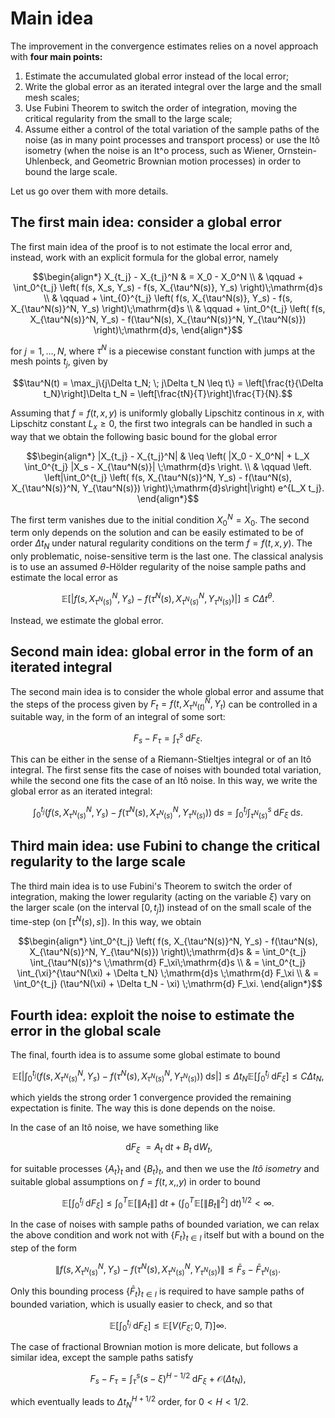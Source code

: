 # Main idea

The improvement in the convergence estimates relies on a novel approach with **four main points:**

1. Estimate the accumulated global error instead of the local error;
2. Write the global error as an iterated integral over the large and the small mesh scales;
3. Use Fubini Theorem to switch the order of integration, moving the critical regularity from the small to the large scale;
4. Assume either a control of the total variation of the sample paths of the noise (as in many point processes and transport process) or use the Itô isometry (when the noise is an It\^o process, such as Wiener, Ornstein-Uhlenbeck, and Geometric Brownian motion processes) in order to bound the large scale.

Let us go over them with more details.

## The first main idea: consider a global error

The first main idea of the proof is to not estimate the local error and, instead, work with an explicit formula for the global error, namely
```math
\begin{align*}
    X_{t_j} - X_{t_j}^N & = X_0 - X_0^N \\
    & \qquad + \int_0^{t_j} \left( f(s, X_s, Y_s) - f(s, X_{\tau^N(s)}, Y_s) \right)\;\mathrm{d}s  \\ 
    & \qquad + \int_{0}^{t_j} \left( f(s, X_{\tau^N(s)}, Y_s) - f(s, X_{\tau^N(s)}^N, Y_s) \right)\;\mathrm{d}s \\
    & \qquad + \int_0^{t_j} \left( f(s, X_{\tau^N(s)}^N, Y_s) - f(\tau^N(s), X_{\tau^N(s)}^N, Y_{\tau^N(s)}) \right)\;\mathrm{d}s,
\end{align*}
```
for $j = 1, \ldots, N,$ where $\tau^N$ is a piecewise constant function with jumps at the mesh points $t_j$, given by
```math
\tau^N(t) = \max_j\{j\Delta t_N; \; j\Delta t_N \leq t\} = \left[\frac{t}{\Delta t_N}\right]\Delta t_N = \left[\frac{tN}{T}\right]\frac{T}{N}.
```

Assuming that $f=f(t, x, y)$ is uniformly globally Lipschitz continous in $x$, with Lipschitz constant $L_x\geq 0$, the first two integrals can be handled in such a way that we obtain the following basic bound for the global error
```math
\begin{align*}
    |X_{t_j} - X_{t_j}^N| & \leq \left( |X_0 - X_0^N| + L_X \int_0^{t_j} |X_s - X_{\tau^N(s)}| \;\mathrm{d}s \right. \\
    & \qquad \left. \left|\int_0^{t_j} \left( f(s, X_{\tau^N(s)}^N, Y_s) - f(\tau^N(s), X_{\tau^N(s)}^N, Y_{\tau^N(s)}) \right)\;\mathrm{d}s\right|\right) e^{L_X t_j}.
\end{align*}
```

The first term vanishes due to the initial condition $X_0^N = X_0$. The second term only depends on the solution and can be easily estimated to be of order $\Delta t_N$ under natural regularity conditions on the term $f=f(t, x, y)$. The only problematic, noise-sensitive term is the last one. The classical analysis is to use an assumed $\theta$-Hölder regularity of the noise sample paths and estimate the local error as
```math
    \mathbb{E}\left[\left|f(s, X_{\tau^N(s)}^N, Y_s) - f(\tau^N(s), X_{\tau^N(s)}^N, Y_{\tau^N(s)})\right|\right] \leq C\Delta t^{\theta}.
```

Instead, we estimate the global error.

## Second main idea: global error in the form of an iterated integral

The second main idea is to consider the whole global error and assume that the steps of the process given by $F_t = f(t, X_{\tau^N(t)}^N, Y_t)$ can be controlled in a suitable way, in the form of an integral of some sort:
```math
    F_s - F_\tau = \int_\tau^s \;\mathrm{d}F_\xi.
```
This can be either in the sense of a Riemann-Stieltjes integral or of an Itô integral. The first sense fits the case of noises with bounded total variation, while the second one fits the case of an Itô noise. In this way, we write the global error as an iterated integral:
```math
    \int_0^{t_j} \left( f(s, X_{\tau^N(s)}^N, Y_s) - f(\tau^N(s), X_{\tau^N(s)}^N, Y_{\tau^N(s)}) \right)\;\mathrm{d}s = \int_0^{t_j} \int_{\tau^N(s)}^s \;\mathrm{d}  F_\xi\;\mathrm{d}s.
```

## Third main idea: use Fubini to change the critical regularity to the large scale

The third main idea is to use Fubini's Theorem to switch the order of integration, making the lower regularity (acting on the variable $\xi$) vary on the larger scale (on the interval $[0, t_j]$) instead of on the small scale of the time-step (on $[\tau^N(s), s]$). In this way, we obtain
```math
\begin{align*}
    \int_0^{t_j} \left( f(s, X_{\tau^N(s)}^N, Y_s) - f(\tau^N(s), X_{\tau^N(s)}^N, Y_{\tau^N(s)}) \right)\;\mathrm{d}s & = \int_0^{t_j} \int_{\tau^N(s)}^s \;\mathrm{d}  F_\xi\;\mathrm{d}s \\
    & = \int_0^{t_j} \int_{\xi}^{\tau^N(\xi) + \Delta t_N} \;\mathrm{d}s \;\mathrm{d} F_\xi \\
    & = \int_0^{t_j} (\tau^N(\xi) + \Delta t_N - \xi) \;\mathrm{d} F_\xi.
\end{align*}
```

## Fourth idea: exploit the noise to estimate the error in the global scale

The final, fourth idea is to assume some global estimate to bound
```math
    \mathbb{E}\left[\left| \int_0^{t_j} \left( f(s, X_{\tau^N(s)}^N, Y_s) - f(\tau^N(s), X_{\tau^N(s)}^N, Y_{\tau^N(s)}) \right)\;\mathrm{d}s\right|\right] \leq \Delta t_N \mathbb{E}\left[\int_0^{t_j} \;\mathrm{d} F_\xi\right] \leq C \Delta t_N,
```
which yields the strong order 1 convergence provided the remaining expectation is finite. The way this is done depends on the noise.

In the case of an Itô noise, we have something like
```math
\;\mathrm{d} F_\xi\ = A_t\;\mathrm{d}t + B_t\;\mathrm{d}W_t,
```
for suitable processes $\{A_t\}_t$ and $\{B_t\}_t$, and then we use the *Itô isometry* and suitable global assumptions on $f=f(t, x,, y)$ in order to bound
```math
\mathbb{E}\left[\int_0^{t_j} \;\mathrm{d} F_\xi\right] \leq \int_0^T\mathbb{E}\left[\|A_t\|\right] \;\mathrm{d}t + \left( \int_0^T\mathbb{E}\left[\|B_t\|^2\right] \;\mathrm{d}t\right)^{1/2} < \infty.
```

In the case of noises with sample paths of bounded variation, we can relax the above condition and work not with $\{F_t\}_{t\in I}$ itself but with a bound on the step of the form
```math
    \|f(s, X_{\tau^N(s)}^N, Y_s) - f(\tau^N(s), X_{\tau^N(s)}^N, Y_{\tau^N(s)})\| \leq \bar F_s - \bar F_{\tau^N(s)}.
```
Only this bounding process $\{\bar F_t\}_{t\in I}$ is required to have sample paths of bounded variation, which is usually easier to check, and so that
```math
\mathbb{E}\left[\int_0^{t_j} \;\mathrm{d} F_\xi\right] \leq \mathbb{E}\left[V(F_\xi; 0, T)\right]\infty.
```

The case of fractional Brownian motion is more delicate, but follows a similar idea, except the sample paths satisfy
```math
    F_s - F_\tau = \int_\tau^s (s - \xi)^{H-1/2}\;\mathrm{d}F_\xi + \mathcal{O}(\Delta t_N),
```
which eventually leads to $\Delta t_N^{H + 1/2}$ order, for $0 < H < 1/2.$
